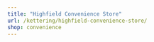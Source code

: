```yaml
---
title: "Highfield Convenience Store"
url: /kettering/highfield-convenience-store/
shop: convenience
---
```

